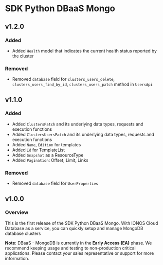 # SDK Python DBaaS Mongo


## v1.2.0

### Added
- Added `Health` model that indicates the current health status reported by the cluster

### Removed

- Removed `database` field for `clusters_users_delete`,  `clusters_users_find_by_id`, `clusters_users_patch`  method in `UsersApi`


## v1.1.0

### Added

- Added `ClustersPatch` and its underlying data types, requests and execution functions
- Added `ClustersUsersPatch` and its underlying data types, requests and execution functions
- Added `Name`, `Edition` for templates
- Added `Id` for TemplateList
- Added `Snapshot` as a ResourceType
- Added `Pagination`: Offset, Limit, Links

### Removed

- Removed `database` field for `UserProperties`

## v1.0.0
### Overview
This is the first release of the SDK Python DBaaS Mongo. With IONOS Cloud Database as a service, you can quickly setup and manage MongoDB database clusters

**Note:** DBaaS - MongoDB is currently in the **Early Access (EA)** phase. We recommend keeping usage and testing to non-production critical applications. Please contact your sales representative or support for more information.
